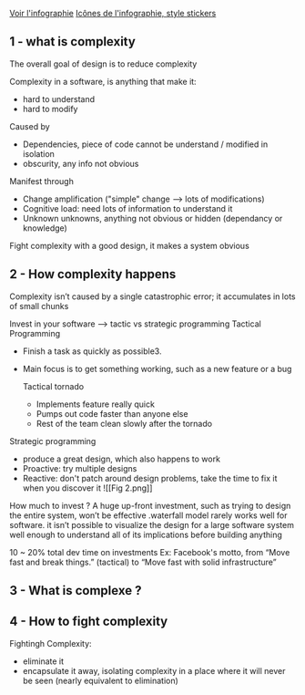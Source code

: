 [Voir l'infographie](https://www.canva.com/design/DAFIdl08MkE/HOKTdqwuaKbOdoUi3epFaA/edit?utm_content=DAFIdl08MkE&utm_campaign=designshare&utm_medium=link2&utm_source=sharebutton)
[Icônes de l'infographie, style stickers](https://icones8.fr/icon/set/direction/stickers)

## 1 - what is complexity
The overall goal of design is to reduce complexity

Complexity in a software, is anything that make it:
* hard to understand
* hard to modify

Caused by
* Dependencies, piece of code cannot be understand / modified in isolation
* obscurity, any info not obvious

Manifest through
 * Change amplification ("simple" change --> lots of modifications)
 * Cognitive load: need lots of information to understand it
 * Unknown unknowns, anything not obvious or hidden (dependancy or knowledge)

Fight complexity with a good design, it makes a system obvious

## 2 - How complexity happens
Complexity isn’t caused by a single catastrophic error; it accumulates in lots of small chunks

Invest in your software --> tactic vs strategic programming
Tactical Programming
* Finish a task as quickly as possible3.
* Main focus is to get something working, such as a new feature or a bug

	Tactical tornado
	* Implements feature really quick
	* Pumps out code faster than anyone else
	* Rest of the team clean slowly after the tornado

Strategic programming
* produce a great design, which also happens to work
* Proactive: try multiple designs
* Reactive: don't patch around design problems, take the time to fix it when you discover it
![[Fig 2.png]]

How much to invest ?
A huge up-front investment, such as trying to design the entire system, won’t be effective .waterfall model rarely works well for software. it isn’t possible to visualize the design for a large software system well enough to understand all of its implications before building anything

10 ~ 20% total dev time on investments
Ex: Facebook's motto, from “Move fast and break things.” (tactical) to “Move fast with solid infrastructure”

## 3 - What is complexe ?

## 4 - How to fight complexity
Fightingh Complexity:
* eliminate it
* encapsulate it away, isolating complexity in a place where it will never be seen (nearly equivalent to elimination)